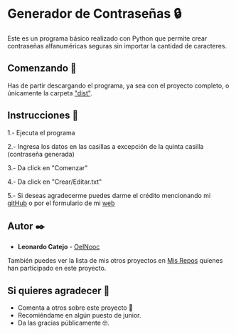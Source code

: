 # Generador de Contraseñas 🔒

Este es un programa básico realizado con Python que permite crear contraseñas alfanuméricas seguras sin importar la cantidad de caracteres.

## Comenzando 🚀

Has de partir descargando el programa, ya sea con el proyecto completo, o únicamente la carpeta ["dist"](https://github.com/OelNooc/Generador-de-Contrase-as/tree/main/Generador%20de%20contraseñas/dist).

## Instrucciones 🔧

1.- Ejecuta el programa

2.- Ingresa los datos en las casillas a excepción de la quinta casilla (contraseña generada)

3.- Da click en "Comenzar"

4.- Da click en "Crear/Editar.txt"

5.- Si deseas agradecerme puedes darme el crédito mencionando mi [gitHub](https://github.com/OelNooc) o por el formulario de mi [web](https://portafolio-lca.netlify.app/)

## Autor ✒️

* **Leonardo Catejo** - [OelNooc](https://github.com/OelNooc)

También puedes ver la lista de mis otros proyectos en [Mis Repos](https://github.com/OelNooc?tab=repositories) quíenes han participado en este proyecto. 


## Si quieres agradecer 🎁

* Comenta a otros sobre este proyecto 📢
* Recomiéndame en algún puesto de junior.
* Da las gracias públicamente 🤓.

